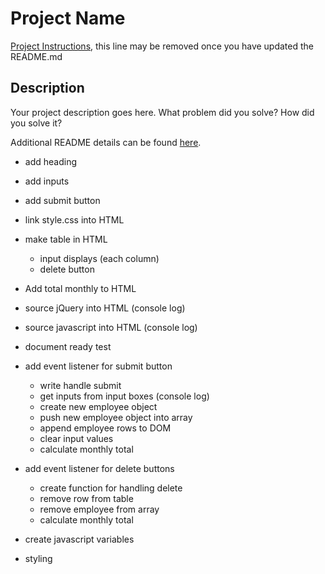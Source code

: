 # Project Name

[Project Instructions](./INSTRUCTIONS.md), this line may be removed once you have updated the README.md

## Description

Your project description goes here. What problem did you solve? How did you solve it?

Additional README details can be found [here](https://github.com/PrimeAcademy/github-finalization-assignment).

- add heading
- add inputs
- add submit button
- link style.css into HTML
- make table in HTML
    - input displays (each column)
    - delete button
- Add total monthly to HTML
- source jQuery into HTML (console log)
- source javascript into HTML (console log)
- document ready test
- add event listener for submit button
    - write handle submit
    - get inputs from input boxes (console log)
    - create new employee object
    - push new employee object into array
    - append employee rows to DOM
    - clear input values
    - calculate monthly total
- add event listener for delete buttons
    - create function for handling delete
    - remove row from table
    - remove employee from array
    - calculate monthly total



- create javascript variables

- styling